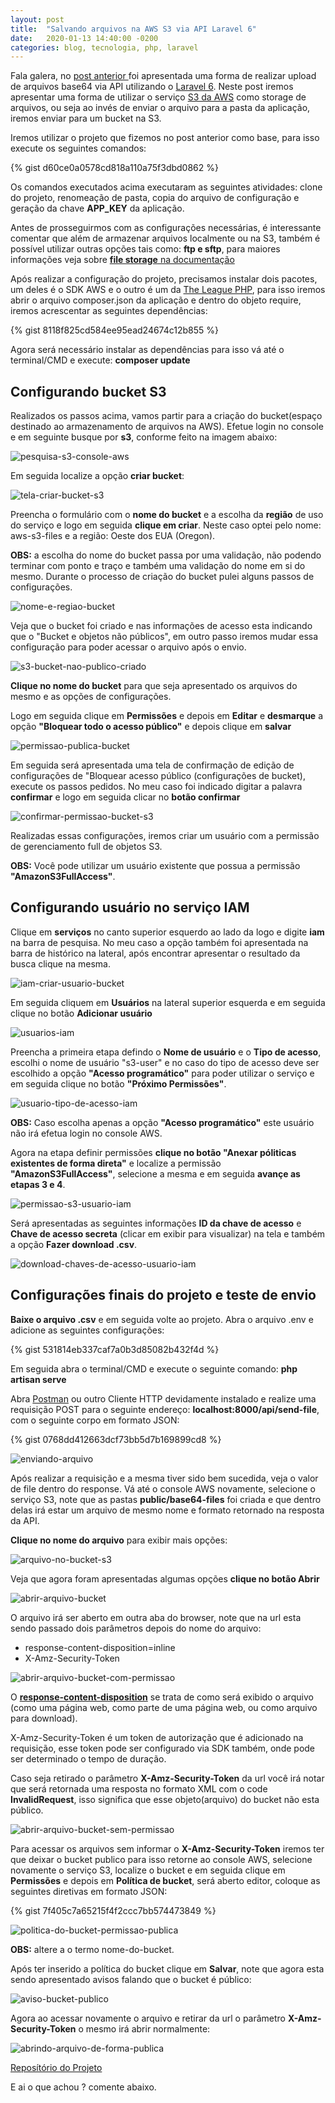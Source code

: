 ```yaml
---
layout: post
title:  "Salvando arquivos na AWS S3 via API Laravel 6"
date:   2020-01-13 14:40:00 -0200
categories: blog, tecnologia, php, laravel
---
```


Fala galera, no <a href="https://bit.ly/2RbKGRA" target="__blank">post anterior </a> foi apresentada uma forma de realizar
upload de arquivos base64 via API utilizando o <a href="https://laravel.com/docs/6.x/" target="__blank">Laravel 6</a>. Neste
post iremos apresentar uma forma de utilizar o serviço <a href="https://aws.amazon.com/pt/s3/" target="__blank">S3 da AWS</a> como storage de arquivos, ou seja ao invés de enviar o arquivo para a pasta da aplicação, iremos enviar para um bucket na S3. 

Iremos utilizar o projeto que fizemos no post anterior como base, para isso execute os seguintes comandos:

{% gist d60ce0a0578cd818a110a75f3dbd0862 %}

Os comandos executados acima executaram as seguintes atividades: clone do projeto, renomeação de pasta, copia do arquivo de configuração e geração da chave **APP_KEY** da aplicação.

Antes de prosseguirmos com as configurações necessárias, é interessante comentar que além de armazenar arquivos localmente ou na S3, também é possível utilizar outras opções tais como: **ftp e sftp**, para maiores informações veja sobre <a href="https://laravel.com/docs/6.x/filesystem#driver-prerequisites" target="__blank">**file storage** na documentação</a>

Após realizar a configuração do projeto, precisamos instalar dois pacotes, um deles é o SDK AWS e o outro é um da <a href="https://thephpleague.com/pt-br/" target="__blank">The League PHP</a>, para isso iremos abrir o arquivo composer.json da aplicação e dentro do objeto require, iremos acrescentar as seguintes dependências:

{% gist 8118f825cd584ee95ead24674c12b855 %}

Agora será necessário instalar as dependências para isso vá até o terminal/CMD e execute: **composer update**

## Configurando bucket S3
Realizados os passos acima, vamos partir para a criação do bucket(espaço destinado ao armazenamento de arquivos na AWS). Efetue login no console e em seguinte busque por **s3**, conforme feito na imagem abaixo:

![pesquisa-s3-console-aws](/assets/img/posts/salvando-arquivos-via-api-aws-s3-laravel-6/1-pesquisa-s3-console-aws.png)

Em seguida localize a opção **criar bucket**:

![tela-criar-bucket-s3](/assets/img/posts/salvando-arquivos-via-api-aws-s3-laravel-6/2-tela-criar-bucket-s3.png)

Preencha o formulário com o **nome do bucket** e a escolha da **região** de uso do serviço e logo em seguida **clique em criar**. Neste caso optei pelo nome: aws-s3-files e a região: Oeste dos EUA (Oregon). 

**OBS:** a escolha do nome do bucket passa por uma validação, não podendo terminar com ponto e traço e também uma validação do nome em si do mesmo. Durante o processo de criação do bucket pulei alguns passos de configurações.

![nome-e-regiao-bucket](/assets/img/posts/salvando-arquivos-via-api-aws-s3-laravel-6/3-nome-e-regiao-bucket.png)

Veja que o bucket foi criado e nas informações de acesso esta indicando que o "Bucket e objetos não públicos", em outro passo iremos mudar essa configuração para poder acessar o arquivo após o envio. 

![s3-bucket-nao-publico-criado](/assets/img/posts/salvando-arquivos-via-api-aws-s3-laravel-6/4-s3-bucket-nao-publico-criado.png)

**Clique no nome do bucket** para que seja apresentado os arquivos do mesmo e as opções de configurações.

Logo em seguida clique em **Permissões** e depois em **Editar** e **desmarque** a opção **"Bloquear todo o acesso público"** e depois clique em **salvar**


![permissao-publica-bucket](/assets/img/posts/salvando-arquivos-via-api-aws-s3-laravel-6/5-permissao-publica-bucket.png)

Em seguida será apresentada uma tela de confirmação de edição de configurações de "Bloquear acesso público (configurações de bucket), execute os passos pedidos. No meu caso foi indicado digitar a palavra **confirmar** e logo em seguida clicar no **botão confirmar**

![confirmar-permissao-bucket-s3](/assets/img/posts/salvando-arquivos-via-api-aws-s3-laravel-6/6-confirmar-permissao-bucket-s3.png)

Realizadas essas configurações, iremos criar um usuário com a permissão de gerenciamento full de objetos S3.

**OBS:** Você pode utilizar um usuário existente que possua a permissão **"AmazonS3FullAccess"**.

## Configurando usuário no serviço IAM

Clique em **serviços** no canto superior esquerdo ao lado da logo e digite **iam** na barra de pesquisa. No meu caso a opção também foi apresentada na barra de histórico na lateral, após encontrar apresentar o resultado da busca clique na mesma.

![iam-criar-usuario-bucket](/assets/img/posts/salvando-arquivos-via-api-aws-s3-laravel-6/7-iam-criar-usuario-bucket.png)

Em seguida cliquem em **Usuários** na lateral superior esquerda e em seguida clique no botão **Adicionar usuário**

![usuarios-iam](/assets/img/posts/salvando-arquivos-via-api-aws-s3-laravel-6/8-usuarios-iam.png)

Preencha a primeira etapa defindo o **Nome de usuário** e o **Tipo de acesso**, escolhi o nome de usuário "s3-user" e no caso do tipo de acesso deve ser escolhido a opção **"Acesso programático"** para poder utilizar o serviço e em seguida clique no botão **"Próximo Permissões"**. 

![usuario-tipo-de-acesso-iam](/assets/img/posts/salvando-arquivos-via-api-aws-s3-laravel-6/9-usuario-tipo-de-acesso-iam.png)

**OBS:** Caso escolha apenas a opção **"Acesso programático"** este usuário não irá efetua login no console AWS.

Agora na etapa definir permissões **clique no botão "Anexar póliticas existentes de forma direta"** e localize a permissão **"AmazonS3FullAccess"**, selecione a mesma e em seguida **avançe as etapas 3 e 4**. 

![permissao-s3-usuario-iam](/assets/img/posts/salvando-arquivos-via-api-aws-s3-laravel-6/10-permissao-s3-usuario-iam.png)

Será apresentadas as seguintes informações **ID da chave de acesso** e **Chave de acesso secreta** (clicar em exibir para visualizar) na tela e também a opção **Fazer download .csv**. 

![download-chaves-de-acesso-usuario-iam](/assets/img/posts/salvando-arquivos-via-api-aws-s3-laravel-6/11-download-chaves-de-acesso-usuario-iam.png)

## Configurações finais do projeto e teste de envio 

**Baixe o arquivo .csv** e em seguida volte ao projeto. Abra o arquivo .env e adicione as seguintes configurações:

{% gist 531814eb337caf7a0b3d85082b432f4d %}

Em seguida abra o terminal/CMD e execute o seguinte comando: **php artisan serve**

Abra <a href="https://www.getpostman.com/" target="__blank">Postman</a> ou outro Cliente HTTP devidamente instalado e realize uma requisição POST para o seguinte endereço: **localhost:8000/api/send-file**, com o seguinte corpo em formato JSON:

{% gist 0768dd412663dcf73bb5d7b169899cd8 %}


![enviando-arquivo](/assets/img/posts/salvando-arquivos-via-api-aws-s3-laravel-6/12-enviando-arquivo.png)


Após realizar a requisição e a mesma tiver sido bem sucedida, veja o valor de file dentro do response. Vá até o console AWS novamente, selecione o serviço S3, note que as pastas **public/base64-files** foi criada e que dentro delas irá estar um arquivo de mesmo nome e formato retornado na resposta da API. 

**Clique no nome do arquivo** para exibir mais opções: 

![arquivo-no-bucket-s3](/assets/img/posts/salvando-arquivos-via-api-aws-s3-laravel-6/13-arquivo-no-bucket-s3.png)

Veja que agora foram apresentadas algumas opções **clique no botão Abrir**

![abrir-arquivo-bucket](/assets/img/posts/salvando-arquivos-via-api-aws-s3-laravel-6/13-1-abrir-arquivo-bucket.png)

O arquivo irá ser aberto em outra aba do browser, note que na url esta sendo passado dois parâmetros depois do nome do arquivo: 

- response-content-disposition=inline
- X-Amz-Security-Token


![abrir-arquivo-bucket-com-permissao](/assets/img/posts/salvando-arquivos-via-api-aws-s3-laravel-6/14-1-abrir-arquivo-bucket-com-permissao.png)

O <a href="https://developer.mozilla.org/en-US/docs/Web/HTTP/Headers/Content-Disposition" target="__blank">**response-content-disposition**</a> se trata de como será exibido o arquivo (como uma página web, como parte de uma página web, ou como arquivo para download). 

X-Amz-Security-Token é um token de autorização que é adicionado na requisição, esse token pode ser configurado via SDK também, onde pode ser determinado o tempo de duração. 

Caso seja retirado o parâmetro **X-Amz-Security-Token** da url você irá notar que será retornada uma resposta no formato XML com o code **InvalidRequest**, isso significa que esse objeto(arquivo) do bucket não esta público.

![abrir-arquivo-bucket-sem-permissao](/assets/img/posts/salvando-arquivos-via-api-aws-s3-laravel-6/14-2-abrir-arquivo-bucket-sem-permissao.png)

Para acessar os arquivos sem informar o **X-Amz-Security-Token** iremos ter que deixar o bucket publico para isso retorne ao console AWS, selecione novamente o serviço S3, localize o bucket e em seguida clique em **Permissões** e depois em **Política de bucket**, será aberto editor, coloque as seguintes diretivas em formato JSON:

{% gist 7f405c7a65215f4f2ccc7bb574473849 %}

![politica-do-bucket-permissao-publica](/assets/img/posts/salvando-arquivos-via-api-aws-s3-laravel-6/15-politica-do-bucket-permissao-publica.png)

**OBS:** altere a o termo nome-do-bucket.

Após ter inserido a política do bucket clique em **Salvar**, note que agora esta sendo apresentado avisos falando que o bucket é público:

![aviso-bucket-publico](/assets/img/posts/salvando-arquivos-via-api-aws-s3-laravel-6/16-aviso-bucket-publico.png)

Agora ao acessar novamente o arquivo e retirar da url o parâmetro **X-Amz-Security-Token** o mesmo irá abrir normalmente:

![abrindo-arquivo-de-forma-publica](/assets/img/posts/salvando-arquivos-via-api-aws-s3-laravel-6/17-abrindo-arquivo-de-forma-publica.png)

<a href="https://github.com/paulodutra/salvando-arquivos-aws-s3-via-api-laravel-6" target="__blank">Reposítório do Projeto</a>

E ai o que achou ? comente abaixo.






